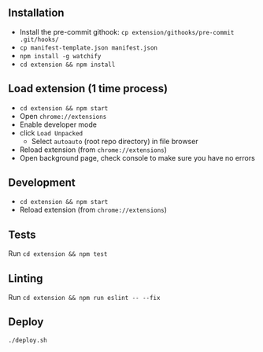 ## Installation
* Install the pre-commit githook: `cp extension/githooks/pre-commit .git/hooks/`
* `cp manifest-template.json manifest.json`
* `npm install -g watchify`
* `cd extension && npm install`

## Load extension (1 time process)
* `cd extension && npm start`
* Open `chrome://extensions`
* Enable developer mode
* click `Load Unpacked`
    * Select `autoauto` (root repo directory) in file browser
* Reload extension (from `chrome://extensions`)
* Open background page, check console to make sure you have no errors

## Development
* `cd extension && npm start`
* Reload extension (from `chrome://extensions`)

## Tests
Run `cd extension && npm test`

## Linting
Run `cd extension && npm run eslint -- --fix`

## Deploy
`./deploy.sh`